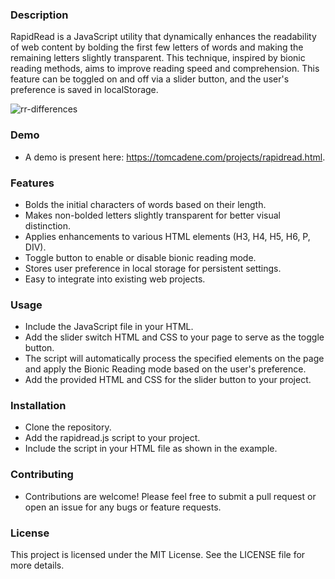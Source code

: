 ### Description
RapidRead is a JavaScript utility that dynamically enhances the readability of web content by bolding the first few letters of words and making the remaining letters slightly transparent. This technique, inspired by bionic reading methods, aims to improve reading speed and comprehension. This feature can be toggled on and off via a slider button, and the user's preference is saved in localStorage.

![rr-differences](https://github.com/tomcadene/rapidread/assets/165381734/a841affd-7a74-42ea-8476-107d365bf9a6)

### Demo
- A demo is present here: https://tomcadene.com/projects/rapidread.html.

### Features
- Bolds the initial characters of words based on their length.
- Makes non-bolded letters slightly transparent for better visual distinction.
- Applies enhancements to various HTML elements (H3, H4, H5, H6, P, DIV).
- Toggle button to enable or disable bionic reading mode.
- Stores user preference in local storage for persistent settings.
- Easy to integrate into existing web projects.

### Usage
- Include the JavaScript file in your HTML.
- Add the slider switch HTML and CSS to your page to serve as the toggle button.
- The script will automatically process the specified elements on the page and apply the Bionic Reading mode based on the user's preference.
- Add the provided HTML and CSS for the slider button to your project.

### Installation
- Clone the repository.
- Add the rapidread.js script to your project.
- Include the script in your HTML file as shown in the example.

### Contributing
- Contributions are welcome! Please feel free to submit a pull request or open an issue for any bugs or feature requests.

### License
This project is licensed under the MIT License. See the LICENSE file for more details.
